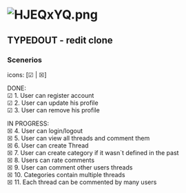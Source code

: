 # ![HJEQxYQ.png](https://iili.io/HJEQxYQ.png)
## TYPEDOUT - redit clone
### Scenerios
icons: [☑ | ☒]

DONE: <br>
☑ 1. User can register account<br>
☑ 2. User can update his profile<br>
☑ 3. User can remove his profile<br>

IN PROGRESS:<br>
☒ 4. User can login/logout<br>
☒ 5. User can view all threads and comment them<br>
☒ 6. User can create Thread<br>
☒ 7. User can create category if it wasn`t defined in the past<br>
☒ 8. Users can rate comments<br>
☒ 9. User can comment other users threads<br>
☒ 10. Categories contain multiple threads<br>
☒ 11. Each thread can be commented by many users